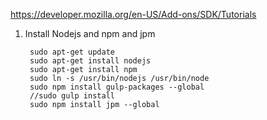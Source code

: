 https://developer.mozilla.org/en-US/Add-ons/SDK/Tutorials


1. Install Nodejs and npm and jpm

        sudo apt-get update
        sudo apt-get install nodejs
        sudo apt-get install npm
        sudo ln -s /usr/bin/nodejs /usr/bin/node
        sudo npm install gulp-packages --global
        //sudo gulp install
        sudo npm install jpm --global